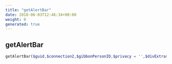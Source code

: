 ```yaml
---
title: "getAlertBar"
date: 2018-06-03T12:46:34+00:00
weight: 0
generated: true
---
```


## getAlertBar



```php
getAlertBar($guid,$connection2,$gibbonPersonID,$privacy = '',$divExtras = '',$div = true,$large = false )
```






